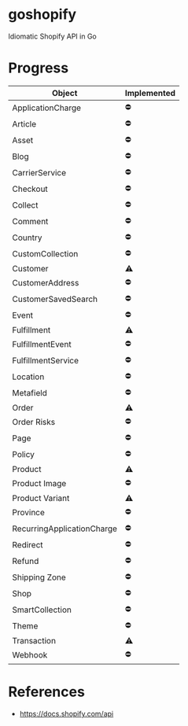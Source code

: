 goshopify
=========
Idiomatic Shopify API in Go

Progress
====
Object                     | Implemented |
---------------------------|-------------|
ApplicationCharge          | :no_entry:  |
Article                    | :no_entry:  |
Asset                      | :no_entry:  |
Blog                       | :no_entry:  |
CarrierService             | :no_entry:  |
Checkout                   | :no_entry:  |
Collect                    | :no_entry:  |
Comment                    | :no_entry:  |
Country                    | :no_entry:  |
CustomCollection           | :no_entry:  |
Customer                   | :warning:   |
CustomerAddress            | :no_entry:  |
CustomerSavedSearch        | :no_entry:  |
Event                      | :no_entry:  |
Fulfillment                | :warning:   |
FulfillmentEvent           | :no_entry:  |
FulfillmentService         | :no_entry:  |
Location                   | :no_entry:  |
Metafield                  | :no_entry:  |
Order                      | :warning:   |
Order Risks                | :no_entry:  |
Page                       | :no_entry:  |
Policy                     | :no_entry:  |
Product                    | :warning:   |
Product Image              | :no_entry:  |
Product Variant            | :warning:   |
Province                   | :no_entry:  |
RecurringApplicationCharge | :no_entry:  |
Redirect                   | :no_entry:  |
Refund                     | :no_entry:  |
Shipping Zone              | :no_entry:  |
Shop                       | :no_entry:  |
SmartCollection            | :no_entry:  |
Theme                      | :no_entry:  |
Transaction                | :warning:   |
Webhook                    | :no_entry:  |

References
==========
* https://docs.shopify.com/api
